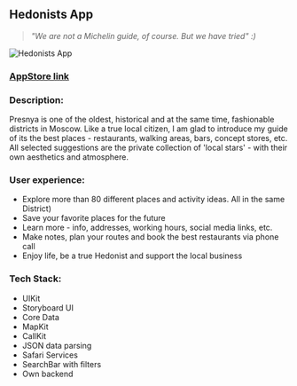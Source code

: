 ## Hedonists App
> *"We are not a Michelin guide, of course. But we have tried" :)*

![Hedonists App](https://user-images.githubusercontent.com/68333583/133815234-c205412a-5507-4781-9ae4-e08dcdcec8c1.png)

### [AppStore link](https://apps.apple.com/ru/app/hedonists/id1580690289?l=en)

### Description:
Presnya is one of the oldest, historical and at the same time, fashionable districts in Moscow. Like a true local citizen, I am glad to introduce my guide of its the best places - restaurants, walking areas, bars, concept stores, etc. All selected suggestions are the private collection of 'local stars' - with their own aesthetics and atmosphere. 

### User experience:
- Explore more than 80 different places and activity ideas. All in the same District)
- Save your favorite places for the future
- Learn more - info, addresses, working hours, social media links, etc.
- Make notes, plan your routes and book the best restaurants via phone call
- Enjoy life, be a true Hedonist and support the local business

### Tech Stack:
- UIKit
- Storyboard UI
- Core Data
- MapKit
- CallKit
- JSON data parsing
- Safari Services
- SearchBar with filters
- Own backend
